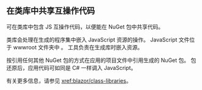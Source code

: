 ## <a name="share-interop-code-in-a-class-library"></a>在类库中共享互操作代码

可在类库中包含 JS 互操作代码，以便能在 NuGet 包中共享代码。

类库会处理在生成的程序集中嵌入 JavaScript 资源的操作。 JavaScript 文件位于 wwwroot 文件夹中  。 工具负责在生成库时嵌入资源。

按引用任何其他 NuGet 包的方式在应用的项目文件中引用生成的 NuGet 包。 包还原后，应用代码可如同是 C# 一样调入 JavaScript。

有关更多信息，请参见 <xref:blazor/class-libraries>。
